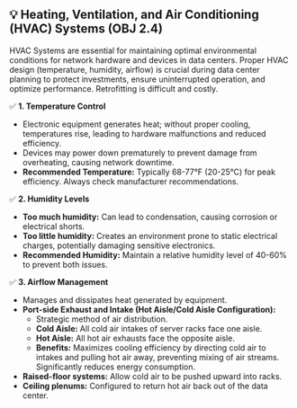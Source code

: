 ## 💡 Heating, Ventilation, and Air Conditioning (HVAC) Systems (OBJ 2.4)

HVAC Systems are essential for maintaining optimal environmental conditions for network hardware and devices in data centers. Proper HVAC design (temperature, humidity, airflow) is crucial during data center planning to protect investments, ensure uninterrupted operation, and optimize performance. Retrofitting is difficult and costly.

✅ **1. Temperature Control**
- Electronic equipment generates heat; without proper cooling, temperatures rise, leading to hardware malfunctions and reduced efficiency.
- Devices may power down prematurely to prevent damage from overheating, causing network downtime.
- **Recommended Temperature:** Typically 68-77°F (20-25°C) for peak efficiency. Always check manufacturer recommendations.

✅ **2. Humidity Levels**
- **Too much humidity:** Can lead to condensation, causing corrosion or electrical shorts.
- **Too little humidity:** Creates an environment prone to static electrical charges, potentially damaging sensitive electronics.
- **Recommended Humidity:** Maintain a relative humidity level of 40-60% to prevent both issues.

✅ **3. Airflow Management**
- Manages and dissipates heat generated by equipment.
- **Port-side Exhaust and Intake (Hot Aisle/Cold Aisle Configuration):**
  - Strategic method of air distribution.
  - **Cold Aisle:** All cold air intakes of server racks face one aisle.
  - **Hot Aisle:** All hot air exhausts face the opposite aisle.
  - **Benefits:** Maximizes cooling efficiency by directing cold air to intakes and pulling hot air away, preventing mixing of air streams. Significantly reduces energy consumption.
- **Raised-floor systems:** Allow cold air to be pushed upward into racks.
- **Ceiling plenums:** Configured to return hot air back out of the data center.